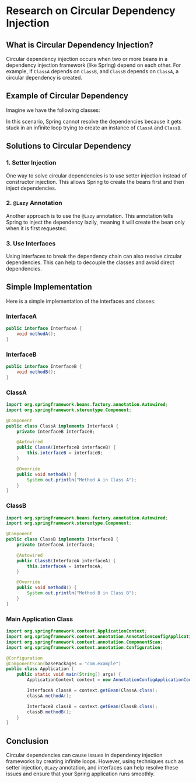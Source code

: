 
# Research on Circular Dependency Injection

## What is Circular Dependency Injection?

Circular dependency injection occurs when two or more beans in a dependency injection framework (like Spring) depend on each other. For example, if `ClassA` depends on `ClassB`, and `ClassB` depends on `ClassA`, a circular dependency is created.

## Example of Circular Dependency

Imagine we have the following classes:

<ClassADefinition>
<ClassBDefinition>

In this scenario, Spring cannot resolve the dependencies because it gets stuck in an infinite loop trying to create an instance of `ClassA` and `ClassB`.

## Solutions to Circular Dependency

### 1. Setter Injection

One way to solve circular dependencies is to use setter injection instead of constructor injection. This allows Spring to create the beans first and then inject dependencies.

<ClassASetterInjection>
<ClassBSetterInjection>

### 2. `@Lazy` Annotation

Another approach is to use the `@Lazy` annotation. This annotation tells Spring to inject the dependency lazily, meaning it will create the bean only when it is first requested.

<ClassALazyInjection>
<ClassBLazyInjection>

### 3. Use Interfaces

Using interfaces to break the dependency chain can also resolve circular dependencies. This can help to decouple the classes and avoid direct dependencies.

<InterfaceADefinition>
<InterfaceBDefinition>
<ClassAInterfaceImplementation>
<ClassBInterfaceImplementation>

## Simple Implementation

Here is a simple implementation of the interfaces and classes:

### InterfaceA

```java
public interface InterfaceA {
    void methodA();
}
```

### InterfaceB

```java
public interface InterfaceB {
    void methodB();
}
```

### ClassA

```java
import org.springframework.beans.factory.annotation.Autowired;
import org.springframework.stereotype.Component;

@Component
public class ClassA implements InterfaceA {
    private InterfaceB interfaceB;

    @Autowired
    public ClassA(InterfaceB interfaceB) {
        this.interfaceB = interfaceB;
    }

    @Override
    public void methodA() {
        System.out.println("Method A in Class A");
    }
}
```

### ClassB

```java
import org.springframework.beans.factory.annotation.Autowired;
import org.springframework.stereotype.Component;

@Component
public class ClassB implements InterfaceB {
    private InterfaceA interfaceA;

    @Autowired
    public ClassB(InterfaceA interfaceA) {
        this.interfaceA = interfaceA;
    }

    @Override
    public void methodB() {
        System.out.println("Method B in Class B");
    }
}
```

### Main Application Class

```java
import org.springframework.context.ApplicationContext;
import org.springframework.context.annotation.AnnotationConfigApplicationContext;
import org.springframework.context.annotation.ComponentScan;
import org.springframework.context.annotation.Configuration;

@Configuration
@ComponentScan(basePackages = "com.example")
public class Application {
    public static void main(String[] args) {
        ApplicationContext context = new AnnotationConfigApplicationContext(Application.class);

        InterfaceA classA = context.getBean(ClassA.class);
        classA.methodA();

        InterfaceB classB = context.getBean(ClassB.class);
        classB.methodB();
    }
}
```

## Conclusion

Circular dependencies can cause issues in dependency injection frameworks by creating infinite loops. However, using techniques such as setter injection, `@Lazy` annotation, and interfaces can help resolve these issues and ensure that your Spring application runs smoothly.

